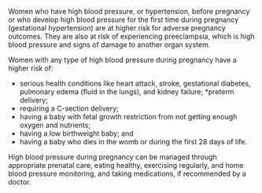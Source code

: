 Women who have high blood pressure, or hypertension, before pregnancy or who develop high blood pressure for the first time during pregnancy (gestational hypertension) are at higher risk for adverse pregnancy outcomes. They are also at risk of experiencing preeclampsia, which is high blood pressure and signs of damage to another organ system.

Women with any type of high blood pressure during pregnancy have a higher risk of:

* serious health conditions like heart attack, stroke, gestational diabetes, pulmonary edema (fluid in the lungs), and kidney failure;
*preterm delivery;
* requiring a C-section delivery;
* having a baby with fetal growth restriction from not getting enough oxygen and nutrients;
* having a low birthweight baby; and
* having a baby who dies in the womb or during the first 28 days of life.

High blood pressure during pregnancy can be managed through appropriate prenatal care, eating healthy, exercising regularly, and home blood pressure monitoring, and taking medications, if recommended by a doctor.

